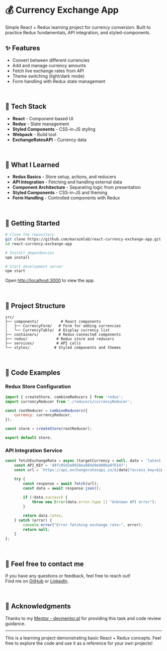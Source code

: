 # 💰 Currency Exchange App

Simple React + Redux learning project for currency conversion. Built to practice Redux fundamentals, API integration, and styled-components.

## ✨ Features

- Convert between different currencies
- Add and manage currency amounts
- Fetch live exchange rates from API
- Theme switching (light/dark mode)
- Form handling with Redux state management

&nbsp;

## 🔶 Tech Stack

- **React** - Component-based UI
- **Redux** - State management  
- **Styled Components** - CSS-in-JS styling
- **Webpack** - Build tool
- **ExchangeRatesAPI** - Currency data

&nbsp;

## 🔶 What I Learned

- **Redux Basics** - Store setup, actions, and reducers
- **API Integration** - Fetching and handling external data
- **Component Architecture** - Separating logic from presentation
- **Styled Components** - CSS-in-JS and theming
- **Form Handling** - Controlled components with Redux

&nbsp;

## 🚀 Getting Started

```bash
# Clone the repository
git clone https://github.com/marazmlab/react-currency-exchange-app.git
cd react-currency-exchange-app

# Install dependencies
npm install

# Start development server
npm start
```

Open [http://localhost:3000](http://localhost:3000) to view the app.

&nbsp;

## 🔶 Project Structure

```
src/
├── components/          # React components
│   ├── CurrencyForm/   # Form for adding currencies
│   └── CurrencyTable/  # Display currency list
├── containers/         # Redux-connected components
├── redux/             # Redux store and reducers
├── services/          # API calls
└── styles/           # Styled components and themes
```

&nbsp;

## 🔶 Code Examples

### Redux Store Configuration

```javascript
import { createStore, combineReducers } from 'redux';
import currencyReducer from './reducers/currencyReducer';

const rootReducer = combineReducers({
    currency: currencyReducer,
});

const store = createStore(rootReducer);

export default store;
```

### API Integration Service

```javascript
const fetchExchangeRate = async (targetCurrency = null, date = 'latest') => {
    const API_KEY = 'd4fc05d2e0918ea984d9e900ba8f6147';
    const url = `https://api.exchangeratesapi.io/${date}?access_key=${API_KEY}`;

    try {
        const response = await fetch(url);
        const data = await response.json();
        
        if (!data.success) {
            throw new Error(data.error.type || "Unknown API error");
        }

        return data.rates;
    } catch (error) {
        console.error("Error fetching exchange rate:", error);
        return null;
    }
};
```
&nbsp;

## 🔶 Feel free to contact me

If you have any questions or feedback, feel free to reach out!  
Find me on [GitHub](https://github.com/marazmlab) or [LinkedIn](https://www.linkedin.com/in/belz/).

&nbsp;

## 🔶 Acknowledgments

Thanks to my [Mentor - devmentor.pl](https://devmentor.pl/) for providing this task and code review guidance.

---

This is a learning project demonstrating basic React + Redux concepts. Feel free to explore the code and use it as a reference for your own projects!

